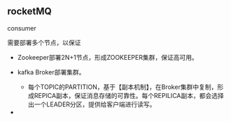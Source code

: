 ## rocketMQ

consumer

需要部署多个节点，以保证

- Zookeeper部署2N+1节点，形成ZOOKEEPER集群，保证高可用。
- kafka Broker部署集群。
  - 每个TOPIC的PARTITION，基于【副本机制】，在Broker集群中复制，形成REPICA副本，保证消息存储的可靠性。每个REPILICA副本，都会选择出一个LEADER分区，提供给客户端进行读写。

-
